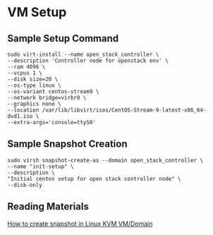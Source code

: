 # VM Setup

## Sample Setup Command

```
sudo virt-install --name open_stack_controller \
--description 'Controller node for openstack env' \
--ram 4096 \
--vcpus 1 \
--disk size=20 \
--os-type linux \
--os-variant centos-stream9 \
--network bridge=virbr0 \
--graphics none \
--location /var/lib/libvirt/isos/CentOS-Stream-9-latest-x86_64-dvd1.iso \
--extra-args='console=ttyS0'
```

## Sample Snapshot Creation
```
sudo virsh snapshot-create-as --domain open_stack_controller \
--name "init-setup" \
--description \
"Initial centos setup for open stack controller node" \
--disk-only
```

## Reading Materials
[How to create snapshot in Linux KVM VM/Domain](https://www.cyberciti.biz/faq/how-to-create-create-snapshot-in-linux-kvm-vmdomain/)